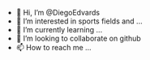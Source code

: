 - 👋 Hi, I’m @DiegoEdvards
- 👀 I’m interested in sports fields and ...
- 🌱 I’m currently learning ...
- 💞️ I’m looking to collaborate on github
- 📫 How to reach me ...

<!---
DiegoEDV/DiegoEDV is a ✨ special ✨ repository because its `README.md` (this file) appears on your GitHub profile.
You can click the Preview link to take a look at your changes.
--->
